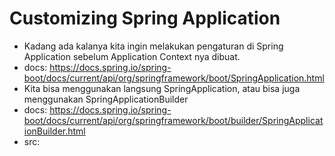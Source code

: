 # Customizing Spring Application
- Kadang ada kalanya kita ingin melakukan pengaturan di Spring Application
    sebelum Application Context nya dibuat.
- docs:
    https://docs.spring.io/spring-boot/docs/current/api/org/springframework/boot/SpringApplication.html 
- Kita bisa menggunakan langsung SpringApplication, atau bisa juga menggunakan SpringApplicationBuilder
- docs:
    https://docs.spring.io/spring-boot/docs/current/api/org/springframework/boot/builder/SpringApplicationBuilder.html
- src:
    